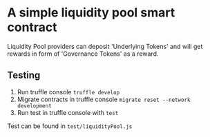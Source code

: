 # A simple liquidity pool smart contract

Liquidity Pool providers can deposit 'Underlying Tokens' and will get rewards in form of 'Governance Tokens' as a reward.

## Testing

1. Run truffle console `truffle develop`
2. Migrate contracts in truffle console `migrate reset --network development`
3. Run test in truffle console with `test`

Test can be found in `test/liquidityPool.js`
